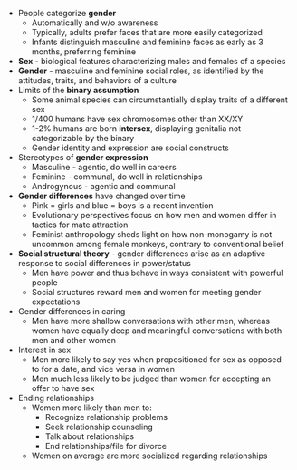 * People categorize **gender**
	* Automatically and w/o awareness
	* Typically, adults prefer faces that are more easily categorized
	* Infants distinguish masculine and feminine faces as early as 3 months, preferring feminine
* **Sex** - biological features characterizing males and females of a species
* **Gender** - masculine and feminine social roles, as identified by the attitudes, traits, and behaviors of a culture
* Limits of the **binary assumption**
	* Some animal species can circumstantially display traits of a different sex
	* 1/400 humans have sex chromosomes other than XX/XY
	* 1-2% humans are born **intersex**, displaying genitalia not categorizable by the binary 
	* Gender identity and expression are social constructs
* Stereotypes of **gender expression**
	* Masculine - agentic, do well in careers
	* Feminine - communal, do well in relationships
	* Androgynous - agentic and communal
* **Gender differences** have changed over time
	* Pink = girls and blue = boys is a recent invention
	* Evolutionary perspectives focus on how men and women differ in tactics for mate attraction
	* Feminist anthropology sheds light on how non-monogamy is not uncommon among female monkeys, contrary to conventional belief
* **Social structural theory** - gender differences arise as an adaptive response to social differences in power/status
	* Men have power and thus behave in ways consistent with powerful people
	* Social structures reward men and women for meeting gender expectations
* Gender differences in caring
	* Men have more shallow conversations with other men, whereas women have equally deep and meaningful conversations with both men and other women
* Interest in sex
	* Men more likely to say yes when propositioned for sex as opposed to for a date, and vice versa in women
	* Men much less likely to be judged than women for accepting an offer to have sex
* Ending relationships
	* Women more likely than men to:
		* Recognize relationship problems
		* Seek relationship counseling
		* Talk about relationships
		* End relationships/file for divorce
	* Women on average are more socialized regarding relationships
